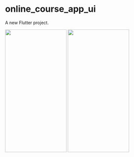 # online_course_app_ui

A new Flutter project.

<img src="https://user-images.githubusercontent.com/26844387/168010578-7f14bf26-c478-4773-9203-cfcd3c23c40c.png" width="200" height="400" />  
<img src="https://user-images.githubusercontent.com/26844387/168010608-cb8b94b1-cf31-4d13-8580-0a7a2d6e18e6.png" width="200" height="400" />
